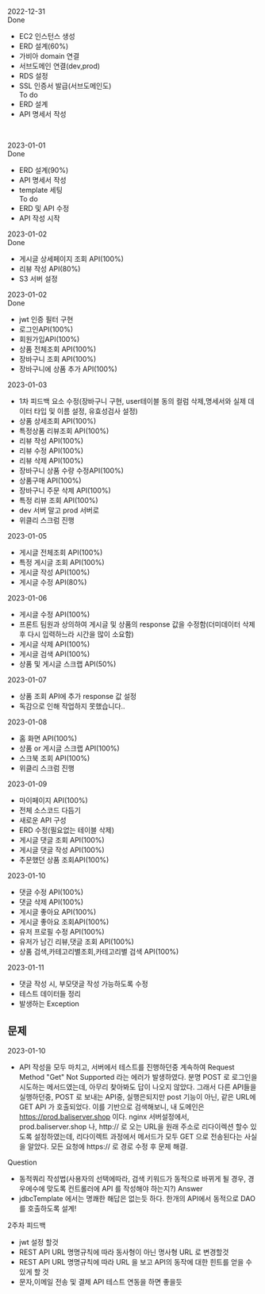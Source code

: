 2022-12-31<br>
Done
- EC2 인스턴스 생성
- ERD 설계(60%)
- 가비아 domain 연결
- 서브도메인 연결(dev,prod)
- RDS 설정
- SSL 인증서 발급(서브도메인도)<br>
To do
- ERD 설계 
- API 명세서 작성
<br>

2023-01-01<br>
Done
- ERD 설계(90%)
- API 명세서 작성
- template 세팅<br>
To do
- ERD 및 API 수정
- API 작성 시작<br>

2023-01-02<br>
Done
- 게시글 상세페이지 조회 API(100%)
- 리뷰 작성 API(80%)
- S3 서버 설정

2023-01-02<br>
Done
- jwt 인증 필터 구현
- 로그인API(100%)
- 회원가입API(100%)
- 상품 전체조회 API(100%)
- 장바구니 조회 API(100%)
- 장바구니에 상품 추가 API(100%)

2023-01-03<br>
- 1차 피드백 요소 수정(장바구니 구현, user테이블 동의 컬럼 삭제,명세서와 실제 데이터 타입 및 이름 설정, 유효성검사 설정)
- 상품 상세조회 API(100%)
- 특정상품 리뷰조회 API(100%)
- 리뷰 작성 API(100%)
- 리뷰 수정 API(100%)
- 리뷰 삭제 API(100%)
- 장바구니 상품 수량 수정API(100%)
- 상품구매 API(100%)
- 장바구니 주문 삭제 API(100%)
- 특정 리뷰 조회 API(100%)
- dev 서버 말고 prod 서버로 
- 위클리 스크럼 진행

2023-01-05<br>
- 게시글 전체조회 API(100%)
- 특정 게시글 조회 API(100%)
- 게시글 작성 API(100%)
- 게시글 수정 API(80%)

2023-01-06<br>
- 게시글 수정 API(100%)
- 프론트 팀원과 상의하여 게시글 및 상품의 response 값을 수정함(더미데이터 삭제 후 다시 입력하느라 시간을 많이 소요함)
- 게시글 삭제 API(100%)
- 게시글 검색 API(100%)
- 상품 및 게시글 스크랩 API(50%)

2023-01-07<br>
- 상품 조회 API에 추가 response 값 설정
- 독감으로 인해 작업하지 못했습니다..

2023-01-08<br>
- 홈 화면 API(100%)
- 상품 or 게시글 스크랩 API(100%)
- 스크북 조회 API(100%)
- 위클리 스크럼 진행

2023-01-09<br>
- 마이페이지 API(100%)
- 전체 소스코드 다듬기
- 새로운 API 구성
- ERD 수정(필요없는 테이블 삭제)
- 게시글 댓글 조회 API(100%)
- 게시글 댓글 작성 API(100%)
- 주문했던 상품 조회API(100%)

2023-01-10<br>
- 댓글 수정 API(100%)
- 댓글 삭제 API(100%)
- 게시글 좋아요 API(100%)
- 게시글 좋아요 조회API(100%)
- 유저 프로필 수정 API(100%)
- 유저가 남긴 리뷰,댓글 조회 API(100%)
- 상품 검색,카테고리별조회,카테고리별 검색 API(100%)

2023-01-11<br>
- 댓글 작성 시, 부모댓글 작성 가능하도록 수정
- 테스트 데이터들 정리
- 발생하는 Exception 

## 문제
2023-01-10
- API 작성을 모두 마치고, 서버에서 테스트를 진행하던중 계속하여 Request Method "Get" Not Supported 라는 에러가 발생하였다.
분명 POST 로 로그인을 시도하는 메서드였는데, 아무리 찾아봐도 답이 나오지 않았다. 그래서 다른 API들을 실행하던중, POST 로 보내는
API중, 실행은되지만 post 기능이 아닌, 같은 URL에 GET API 가 호출되었다. 이를 기반으로 검색해보니, 내 도메인은 https://prod.baliserver.shop
이다. nginx 서버설정에서, prod.baliserver.shop 나, http:// 로 오는 URL을 원래 주소로 리다이렉션 할수 있도록 설정하였는데,
리다이렉트 과정에서 메서드가 모두 GET 으로 전송된다는 사실을 알았다. 모든 요청에 https:// 로 경로 수정 후 문제 해결.

Question
- 동적쿼리 작성법(사용자의 선택에따라, 검색 키워드가 동적으로 바뀌게 될 경우, 경우에수에 맞도록 컨트롤러에 API 를 작성해야 하는지?)
Answer 
- jdbcTemplate 에서는 명쾌한 해답은 없는듯 하다. 한개의 API에서 동적으로 DAO 를 호출하도록 설계!


2주차 피드백
- jwt 설정 할것
- REST API URL 명명규칙에 따라 동사형이 아닌 명사형 URL 로 변경할것
- REST API URL 명명규칙에 따라 URL 을 보고 API의 동작에 대한 힌트를 얻을 수 있게 할 것
- 문자,이메일 전송 및 결제 API 테스트 연동을 하면 좋을듯
